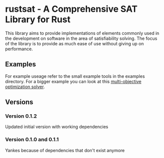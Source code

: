 # rustsat - A Comprehensive SAT Library for Rust

This library aims to provide implementations of elements commonly used in the development on software in the area of satisfiability solving.
The focus of the library is to provide as much ease of use without giving up on performance.

## Examples

For example useage refer to the small example tools in the examples directory.
For a bigger example you can look at this [multi-objective optimization
solver](https://github.com/chrjabs/pminimal-rs).

## Versions

### Version 0.1.2

Updated initial version with working dependencies

### Version 0.1.0 and 0.1.1

Yankes because of dependencies that don't exist anymore
